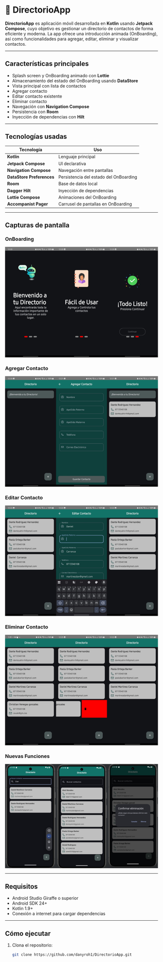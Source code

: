 # 📇 DirectorioApp

**DirectorioApp** es aplicación móvil desarrollada en **Kotlin** usando **Jetpack Compose**, cuyo objetivo es gestionar un directorio de contactos de forma eficiente y moderna. La app ofrece una introducción animada (OnBoarding), así como funcionalidades para agregar, editar, eliminar y visualizar contactos.

---

## Características principales

- Splash screen y OnBoarding animado con **Lottie**
- Almacenamiento del estado del OnBoarding usando **DataStore**
- Vista principal con lista de contactos
- Agregar contacto
- Editar contacto existente
- Eliminar contacto
- Navegación con **Navigation Compose**
- Persistencia con **Room**
- Inyección de dependencias con **Hilt**

---

## Tecnologías usadas

| Tecnología | Uso |
|-----------|-----|
| **Kotlin** | Lenguaje principal |
| **Jetpack Compose** | UI declarativa |
| **Navigation Compose** | Navegación entre pantallas |
| **DataStore Preferences** | Persistencia del estado del OnBoarding |
| **Room** | Base de datos local |
| **Dagger Hilt** | Inyección de dependencias |
| **Lottie Compose** | Animaciones del OnBoarding |
| **Accompanist Pager** | Carrusel de pantallas en OnBoarding |

---

## Capturas de pantalla

### OnBoarding
![OnBoarding Image](onboarding.png)

### Agregar Contacto
![Add Contact Image](add_contact.png)

### Editar Contacto
![Edit Contact Image](edit_contact.png)

### Eliminar Contacto
![Delete Contact Image](delete_contact.png)

### Nuevas Funciones
![NewFuntions Contact Image](funCont.png)

---

## Requisitos

- Android Studio Giraffe o superior
- Android SDK 24+
- Kotlin 1.9+
- Conexión a internet para cargar dependencias

---

## Cómo ejecutar

1. Clona el repositorio:

   ```bash
   git clone https://github.com/danyroh1/DirectorioApp.git

